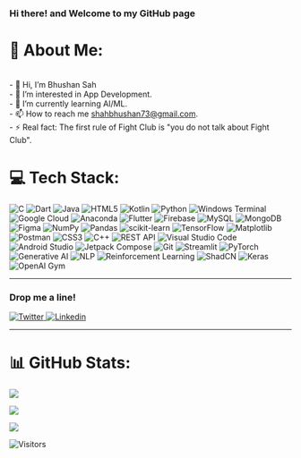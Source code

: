 ### Hi there! and Welcome to my GitHub page 
# 💫 About Me:
<br>- 👋 Hi, I’m  Bhushan Sah<br>- 👀 I’m interested in App Development.<br>- 🌱 I’m currently learning AI/ML.<br>- 📫 How to reach me shahbhushan73@gmail.com.<br>- ⚡ Real fact: The first rule of Fight Club is "you do not talk about Fight Club".

# 💻 Tech Stack:
![C](https://img.shields.io/badge/c-%2300599C.svg?style=for-the-badge&logo=c&logoColor=white) 
![Dart](https://img.shields.io/badge/dart-%230175C2.svg?style=for-the-badge&logo=dart&logoColor=white) 
![Java](https://img.shields.io/badge/java-%23ED8B00.svg?style=for-the-badge&logo=openjdk&logoColor=white) 
![HTML5](https://img.shields.io/badge/html5-%23E34F26.svg?style=for-the-badge&logo=html5&logoColor=white) 
![Kotlin](https://img.shields.io/badge/kotlin-%237F52FF.svg?style=for-the-badge&logo=kotlin&logoColor=white) 
![Python](https://img.shields.io/badge/python-3670A0?style=for-the-badge&logo=python&logoColor=ffdd54) 
![Windows Terminal](https://img.shields.io/badge/Windows%20Terminal-%234D4D4D.svg?style=for-the-badge&logo=windows-terminal&logoColor=white) 
![Google Cloud](https://img.shields.io/badge/GoogleCloud-%234285F4.svg?style=for-the-badge&logo=google-cloud&logoColor=white) 
![Anaconda](https://img.shields.io/badge/Anaconda-%2344A833.svg?style=for-the-badge&logo=anaconda&logoColor=white) 
![Flutter](https://img.shields.io/badge/Flutter-%2302569B.svg?style=for-the-badge&logo=Flutter&logoColor=white)
![Firebase](https://img.shields.io/badge/firebase-a08021?style=for-the-badge&logo=firebase&logoColor=ffcd34) 
![MySQL](https://img.shields.io/badge/mysql-4479A1.svg?style=for-the-badge&logo=mysql&logoColor=white) 
![MongoDB](https://img.shields.io/badge/MongoDB-%234ea94b.svg?style=for-the-badge&logo=mongodb&logoColor=white) 
![Figma](https://img.shields.io/badge/figma-%23F24E1E.svg?style=for-the-badge&logo=figma&logoColor=white) 
![NumPy](https://img.shields.io/badge/numpy-%23013243.svg?style=for-the-badge&logo=numpy&logoColor=white) 
![Pandas](https://img.shields.io/badge/pandas-%23150458.svg?style=for-the-badge&logo=pandas&logoColor=white)
![scikit-learn](https://img.shields.io/badge/scikit--learn-%23F7931E.svg?style=for-the-badge&logo=scikit-learn&logoColor=white) 
![TensorFlow](https://img.shields.io/badge/TensorFlow-%23FF6F00.svg?style=for-the-badge&logo=TensorFlow&logoColor=white) 
![Matplotlib](https://img.shields.io/badge/Matplotlib-%23ffffff.svg?style=for-the-badge&logo=Matplotlib&logoColor=black) 
![Postman](https://img.shields.io/badge/Postman-FF6C37?style=for-the-badge&logo=postman&logoColor=white)
![CSS3](https://img.shields.io/badge/css3-%231572B6.svg?style=for-the-badge&logo=css3&logoColor=white) 
![C++](https://img.shields.io/badge/c++-%2300599C.svg?style=for-the-badge&logo=c%2B%2B&logoColor=white) 
<img alt="REST API" src="https://img.shields.io/badge/REST_API-005571?logo=api&logoColor=white&style=for-the-badge" />
<img alt="Visual Studio Code" src="https://img.shields.io/badge/Visual_Studio_Code-007ACC?logo=visual%20studio%20code&logoColor=white&style=for-the-badge" />
<img alt="Android Studio" src="https://img.shields.io/badge/Android_Studio-3DDC84?logo=android-studio&logoColor=white&style=for-the-badge" />
<img alt="Jetpack Compose" src="https://img.shields.io/badge/Jetpack_Compose-6200EE?logo=android&logoColor=white&color=6200EE&style=for-the-badge" />
<img alt="Git" src="https://img.shields.io/badge/Git-F05032?logo=git&logoColor=white&style=for-the-badge" />
![Streamlit](https://img.shields.io/badge/-Streamlit-FF4B4B?style=for-the-badge&logo=streamlit&logoColor=white)
![PyTorch](https://img.shields.io/badge/PyTorch-EE4C2C?style=for-the-badge&logo=pytorch&logoColor=white)
![Generative AI](https://img.shields.io/badge/Generative_AI-FF6F00?style=for-the-badge&logo=openai&logoColor=white)
![NLP](https://img.shields.io/badge/NLP-8A2BE2?style=for-the-badge&logo=natural-language-processing&logoColor=white)
![Reinforcement Learning](https://img.shields.io/badge/Reinforcement_Learning-008000?style=for-the-badge&logo=ai&logoColor=white)
![ShadCN](https://img.shields.io/badge/ShadCN-18181B?style=for-the-badge&logo=ui&logoColor=white)
![Keras](https://img.shields.io/badge/Keras-D00000?style=for-the-badge&logo=keras&logoColor=white)
![OpenAI Gym](https://img.shields.io/badge/OpenAI_Gym-0081A5?style=for-the-badge&logo=openai&logoColor=white)
<!--
<img alt="Go" src="https://img.shields.io/badge/Go-00ADD8?logo=go&logoColor=white&style=for-the-badge" />
<img alt="Linux" src="https://img.shields.io/badge/Linux-FCC624?logo=linux&logoColor=black&color=FCC624&style=for-the-badge" />
<img alt="Adobe Lightroom" src="https://img.shields.io/badge/Adobe_Lightroom-31A8FF?logo=adobe-lightroom&logoColor=white&style=for-the-badge" />
<img alt="JavaScript" src="https://img.shields.io/badge/JavaScript-F7DF1E?logo=javascript&logoColor=black&style=for-the-badge" />
 -->

</p>

 ---
 ### Drop me a line! 
 <p>
  <a href="https://twitter.com/BhuvanShah_">
    <img alt="Twitter" src="https://img.shields.io/badge/Twitter-1DA1F2?logo=twitter&logoColor=white&style=for-the-badge" />
  </a>
  <a href="https://www.linkedin.com/in/bhushan-sah-503b38204/"><img alt="Linkedin" src="https://img.shields.io/badge/linkedin-0077B5?logo=linkedin&logoColor=white&style=for-the-badge" /></a>
</p>

  ---

# 📊 GitHub Stats:
![](https://github-readme-stats.vercel.app/api?username=BhushanSah3&theme=aura&hide_border=false&include_all_commits=true&count_private=true&show_icons=true&cache_seconds=1800)

![](https://github-readme-streak-stats.herokuapp.com/?user=BhushanSah3&theme=aura&hide_border=false)

![](https://github-readme-stats.vercel.app/api/top-langs/?username=BhushanSah3&theme=aura&hide_border=false&include_all_commits=true&count_private=true&layout=compact)

![Visitors](https://komarev.com/ghpvc/?username=BhushanSah3&color=blue)
